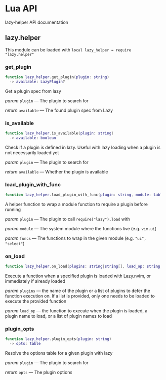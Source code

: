 # Lua API

lazy-helper API documentation

## lazy.helper

This module can be loaded with `local lazy_helper = require "lazy.helper"`

### get_plugin

```lua
function lazy_helper.get_plugin(plugin: string)
  -> available: LazyPlugin?
```

Get a plugin spec from lazy

_param_ `plugin` — The plugin to search for

_return_ `available` — The found plugin spec from Lazy

### is_available

```lua
function lazy_helper.is_available(plugin: string)
  -> available: boolean
```

Check if a plugin is defined in lazy. Useful with lazy loading when a plugin is not necessarily loaded yet

_param_ `plugin` — The plugin to search for

_return_ `available` — Whether the plugin is available

### load_plugin_with_func

```lua
function lazy_helper.load_plugin_with_func(plugin: string, module: table, funcs: string|string[])
```

A helper function to wrap a module function to require a plugin before running

_param_ `plugin` — The plugin to call `require("lazy").load` with

_param_ `module` — The system module where the functions live (e.g. `vim.ui`)

_param_ `funcs` — The functions to wrap in the given module (e.g. `"ui", "select"`)

### on_load

```lua
function lazy_helper.on_load(plugins: string|string[], load_op: string|fun()|string[])
```

Execute a function when a specified plugin is loaded with Lazy.nvim, or immediately if already loaded

_param_ `plugins` — the name of the plugin or a list of plugins to defer the function execution on. If a list is provided, only one needs to be loaded to execute the provided function

_param_ `load_op` — the function to execute when the plugin is loaded, a plugin name to load, or a list of plugin names to load

### plugin_opts

```lua
function lazy_helper.plugin_opts(plugin: string)
  -> opts: table
```

Resolve the options table for a given plugin with lazy

_param_ `plugin` — The plugin to search for

_return_ `opts` — The plugin options
